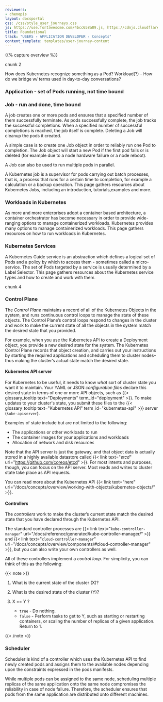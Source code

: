 ```yaml
---
reviewers:
- chenopis
layout: docsportal
css: /css/style_user_journeys.css
js: https://use.fontawesome.com/4bcc658a89.js, https://cdnjs.cloudflare.com/ajax/libs/prefixfree/1.0.7/prefixfree.min.js, https://cloud.google.com/js/embed.min.js
title: Foundational
track: "USERS › APPLICATION DEVELOPER › Concepts"
content_template: templates/user-journey-content
---
```


{{% capture overview %}}

chunk 2

How does Kubernetes recognize something as a Pod?
Workload(?) - How do we bridge w/ terms used in day-to-day conversations?


### Application - set of Pods running, not time bound


### Job - run and done, time bound
A job creates one or more pods and ensures that a specified number of them successfully terminate. As pods successfully complete, the job tracks the successful completions. When a specified number of successful completions is reached, the job itself is complete. Deleting a Job will cleanup the pods it created.

A simple case is to create one Job object in order to reliably run one Pod to completion. The Job object will start a new Pod if the first pod fails or is deleted (for example due to a node hardware failure or a node reboot).

A Job can also be used to run multiple pods in parallel.

A Kubernetes  job is a supervisor for pods carrying out batch processes, that is, a process that runs for a certain time to completion, for example a calculation or a backup operation. This page gathers resources about Kubernetes Jobs, including an introduction, tutorials,examples and more.


### Workloads in Kubernetes
As more and more enterprises adopt a container based architecture, a container orchestrator has become necessary in order to provide wide-ranging options to manage containerized workloads. Kubernetes provides many options to manage containerized workloads. This page gathers resources on how to run workloads in Kubernetes.

### Kubernetes Services
A Kubernetes Guide service is an abstraction which defines a logical set of Pods and a policy by which to access them - sometimes called a micro-service. The set of Pods targeted by a service is usually determined by a Label Selector. This page gathers resources about the Kubernetes service types and how to create and work with them.

chunk 4

### Control Plane
The _Control Plane_ maintains a record of all of the Kubernetes Objects in the system, and runs continuous control loops to manage the state of these objects. The Control Plane’s control loops respond to changes in the cluster and work to make the current state of all the objects in the system match the desired state that you provided.

For example, when you use the Kubernetes API to create a Deployment object, you provide a new desired state for the system. The Kubernetes Control Plane records that object creation, and carries out your instructions by starting the required applications and scheduling them to cluster nodes–thus making the cluster’s actual state match the desired state.


#### Kubernetes API server

For Kubernetes to be useful, it needs to know *what* sort of cluster state you want it to maintain. Your YAML or JSON *configuration files* declare this desired state in terms of one or more API objects, such as {{< glossary_tooltip text="Deployments" term_id="deployment" >}}. To make updates to your cluster's state, you submit these files to the {{< glossary_tooltip text="Kubernetes API" term_id="kubernetes-api" >}} server (`kube-apiserver`).

Examples of state include but are not limited to the following:

* The applications or other workloads to run
* The container images for your applications and workloads
* Allocation of network and disk resources

Note that the API server is just the gateway, and that object data is actually stored in a highly available datastore called {{< link text="*etcd*" url="https://github.com/coreos/etcd" >}}. For most intents and purposes, though, you can focus on the API server. Most reads and writes to cluster state take place as API requests.

You can read more about the Kubernetes API {{< link text="here" url="/docs/concepts/overview/working-with-objects/kubernetes-objects/" >}}.

#### Controllers

The *controllers* work to make the cluster’s current state match the desired state that you have declared through the Kubernetes API.

The standard controller processes are {{< link text="`kube-controller-manager`" url="/docs/reference/generated/kube-controller-manager/" >}} and {{< link text="`cloud-controller-manager`" url="/docs/concepts/overview/components/#cloud-controller-manager" >}}, but you can also write your own controllers as well.

All of these controllers implement a *control loop*. For simplicity, you can think of this as the following:

{{< note >}}
1. What is the current state of the cluster (X)?

1. What is the desired state of the cluster (Y)?

1. X == Y ?

   * `true` - Do nothing.
   * `false` - Perform tasks to get to Y, such as starting or restarting containers,
   or scaling the number of replicas of a given application. Return to 1.

{{< /note >}}

### Scheduler

Scheduler is kind of a controller which uses the Kubernetes API to find newly created pods and assigns them to the available nodes depending upon the constraints expressed in the pods manifests.

While multiple pods can be assigned to the same node, scheduling multiple replicas of the same application onto the same node compromises the reliability in case of node failure. Therefore, the scheduler ensures that pods from the same application are distributed onto different machines.

